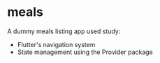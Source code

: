 # meals

A dummy meals listing app used study:

- Flutter's navigation system
- State management using the Provider package
